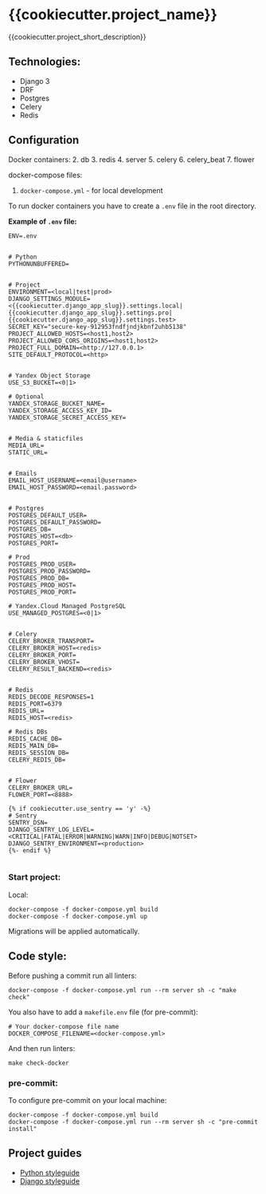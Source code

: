 # {{cookiecutter.project_name}}
{{cookiecutter.project_short_description}}

## Technologies:
- Django 3
- DRF
- Postgres
- Celery
- Redis


## Configuration
Docker containers:
 2. db
 3. redis
 4. server
 5. celery
 6. celery_beat
 7. flower

docker-compose files:
 1. `docker-compose.yml` - for local development

To run docker containers you have to create a `.env` file in the root directory.

**Example of `.env` file:**

```dotenv
ENV=.env


# Python
PYTHONUNBUFFERED=


# Project
ENVIRONMENT=<local|test|prod>
DJANGO_SETTINGS_MODULE=<{{cookiecutter.django_app_slug}}.settings.local|{{cookiecutter.django_app_slug}}.settings.pro|{{cookiecutter.django_app_slug}}.settings.test>
SECRET_KEY="secure-key-912953fndfjndjkbnf2uhb5138"
PROJECT_ALLOWED_HOSTS=<host1,host2>
PROJECT_ALLOWED_CORS_ORIGINS=<host1,host2>
PROJECT_FULL_DOMAIN=<http://127.0.0.1>
SITE_DEFAULT_PROTOCOL=<http>


# Yandex Object Storage
USE_S3_BUCKET=<0|1>

# Optional
YANDEX_STORAGE_BUCKET_NAME=
YANDEX_STORAGE_ACCESS_KEY_ID=
YANDEX_STORAGE_SECRET_ACCESS_KEY=


# Media & staticfiles
MEDIA_URL=
STATIC_URL=


# Emails
EMAIL_HOST_USERNAME=<email@username>
EMAIL_HOST_PASSWORD=<email.password>


# Postgres
POSTGRES_DEFAULT_USER=
POSTGRES_DEFAULT_PASSWORD=
POSTGRES_DB=
POSTGRES_HOST=<db>
POSTGRES_PORT=

# Prod
POSTGRES_PROD_USER=
POSTGRES_PROD_PASSWORD=
POSTGRES_PROD_DB=
POSTGRES_PROD_HOST=
POSTGRES_PROD_PORT=

# Yandex.Cloud Managed PostgreSQL
USE_MANAGED_POSTGRES=<0|1>


# Celery
CELERY_BROKER_TRANSPORT=
CELERY_BROKER_HOST=<redis>
CELERY_BROKER_PORT=
CELERY_BROKER_VHOST=
CELERY_RESULT_BACKEND=<redis>


# Redis
REDIS_DECODE_RESPONSES=1
REDIS_PORT=6379
REDIS_URL=
REDIS_HOST=<redis>

# Redis DBs
REDIS_CACHE_DB=
REDIS_MAIN_DB=
REDIS_SESSION_DB=
CELERY_REDIS_DB=


# Flower
CELERY_BROKER_URL=
FLOWER_PORT=<8888>

{% if cookiecutter.use_sentry == 'y' -%}
# Sentry
SENTRY_DSN=
DJANGO_SENTRY_LOG_LEVEL=<CRITICAL|FATAL|ERROR|WARNING|WARN|INFO|DEBUG|NOTSET>
DJANGO_SENTRY_ENVIRONMENT=<production>
{%- endif %}


```

### Start project:

Local:
```shell
docker-compose -f docker-compose.yml build
docker-compose -f docker-compose.yml up
```

Migrations will be applied automatically.


## Code style:

Before pushing a commit run all linters:

```shell
docker-compose -f docker-compose.yml run --rm server sh -c "make check"
```

You also have to add a `makefile.env` file (for pre-commit):
```dotenv
# Your docker-compose file name
DOCKER_COMPOSE_FILENAME=<docker-compose.yml>
```

And then run linters:
```shell
make check-docker
```


### pre-commit:

To configure pre-commit on your local machine:
```shell
docker-compose -f docker-compose.yml build
docker-compose -f docker-compose.yml run --rm server sh -c "pre-commit install"
```

## Project guides

- [Python styleguide](./docs/guides/python_guide.md)
- [Django styleguide](./docs/guides/django_guide.md)

